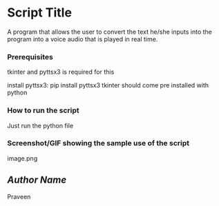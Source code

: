 # Script Title
A program that allows the user to convert the text he/she inputs into the program into a voice audio that is played in real time.

### Prerequisites
tkinter and pyttsx3 is required for this

install pyttsx3: pip install pyttsx3
tkinter should come pre installed with python

### How to run the script
Just run the python file

### Screenshot/GIF showing the sample use of the script
image.png

## *Author Name*
Praveen
